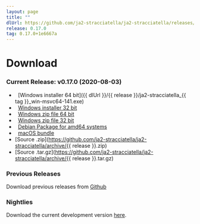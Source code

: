 ```yaml
---
layout: page
title: ""
dlUrl: https://github.com/ja2-stracciatella/ja2-stracciatella/releases/download
release: 0.17.0
tag: 0.17.0+1e6667a
---
```


# Download

### Current Release: v0.17.0 (2020-08-03)

- <span class="fa fa-lg fa-windows"></span>&nbsp; [Windows installer 64 bit]({{ dlUrl }}/{{ release }}/ja2-stracciatella_{{ tag }}_win-msvc64-141.exe)
- <span class="fa fa-lg fa-windows"></span>&nbsp; [Windows installer 32 bit](https://github.com/ja2-stracciatella/ja2-stracciatella/releases/download/v0.17.0/ja2-stracciatella_0.17.0+1e6667a_win-msvc32-140.exe)
- <span class="fa fa-lg fa-windows"></span>&nbsp; [Windows zip file 64 bit](https://github.com/ja2-stracciatella/ja2-stracciatella/releases/download/v0.17.0/ja2-stracciatella_0.17.0+1e6667a_win-msvc64-141.zip)
- <span class="fa fa-lg fa-windows"></span>&nbsp; [Windows zip file 32 bit](https://github.com/ja2-stracciatella/ja2-stracciatella/releases/download/v0.17.0/ja2-stracciatella_0.17.0+1e6667a_win-msvc32-140.zip)
- <span class="fa fa-lg fa-linux"></span>&nbsp; [Debian Package for amd64 systems](https://github.com/ja2-stracciatella/ja2-stracciatella/releases/download/v0.17.0/ja2-stracciatella_0.17.0+1e6667a_amd64.deb)
- <span class="fa fa-lg fa-apple"></span>&nbsp; [macOS bundle](https://github.com/ja2-stracciatella/ja2-stracciatella/releases/download/v0.17.0/ja2-stracciatella_0.17.0+1e6667a_macos.dmg)
- [Source .zip](https://github.com/ja2-stracciatella/ja2-stracciatella/archive/{{ release }}.zip)
- [Source .tar.gz](https://github.com/ja2-stracciatella/ja2-stracciatella/archive/{{ release }}.tar.gz)


### Previous Releases

Download previous releases from [Github](https://github.com/ja2-stracciatella/ja2-stracciatella/releases)

### Nightlies

Download the current development version [here](https://storage.googleapis.com/ja2-builds/index.html#nightlies/).
